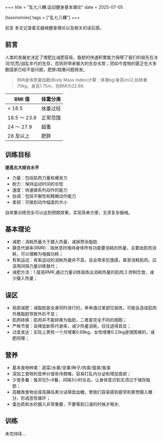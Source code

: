 +++
title = "乱七八糟:运动健身基本理论"
date = 2025-07-05

[taxonomies]
tags = ["乱七八糟"]
+++

前言 本文记录着无器械健身理论以及相关的读后感。

<!-- more -->

## 前言

人类的发展史决定了增肥比减肥容易，脂肪的快速积累能力保障了我们的祖先在冰河/饥荒/战乱年代的生存，否则将带来极大的生存劣势；而如今食物的匮乏在大多数国家已经不是问题，肥胖/超重问题频发。

> BMI身体质量指数(Body Mass Index)计算：体重kg/身高(m)2,如体重70kg，身高1.75m，则BMI为22.86.

| BMI 值       | 体重分类 |
| ----------- | ---- |
| < 18.5      | 体重过轻 |
| 18.5 ～ 23.9 | 正常范围 |
| 24 ～ 27.9   | 超重   |
| 28 及以上      | 肥胖   |


## 训练目标

**提高五大综合水平**

- 力量：包括肌肉力量和爆发力
- 耐力：保持运动时间的长短
- 速度：快速做系列动作的能力
- 协调：包括平衡性和精确动作能力
- 柔韧：可做到动作幅度的大小

自体重训练完全可以达到预期效果，实现简单方便，无须复杂器械。

## 基本理论

- 减肥：消耗热量大于摄入热量，减掉赘余脂肪
- 静息代谢率(RMR)：指休息时维持身体所有功能要消耗的热量，主要由肌肉消耗，可以理解为电脑功耗；
- 有氧运动：有氧运动的消耗热量并不高，且会带来饥饿感，甚至消耗肌肉，应该用间隔力量训练替代；
- 减肥方法：1.提高RMR,通过力量训练锻炼出消耗热量的肌肉;2.控制饮食，减少摄入热量；


## 误区

- 局部减肥：减脂肪是全身同时进行的，单单通过某部位锻炼，可能会造成肌肉外推脂肪导致外形不显；
- 肌肉转换：肌肉并不能转换为脂肪，二者是完全不同的细胞；
- 严格节食：会降低新陈代谢率，减少热量消耗，往往适得其反；
- 过度发达：实际上男性一个月增重0.68kg，女性增重0.23kg是很困难的，减肥同理；

## 营养

- 基本食物种类：蔬菜/水果/坚果/种子/肉类/蛋类/鱼类
- 深加工食物的营养价值有待商榷，容易打乱内分泌和增加食欲；
- 少食多餐：每天吃5~6餐，间隔3小时左右，让身体意识到无须过于储存脂肪；
- 高糖类食物会提高胰岛素分泌降低血糖，使我们容易感到疲劳和更想摄入糖分，形成恶性循环；
- 蛋白质和水的摄入非常重要，不要等到口渴的时候才喝水;

## 训练

未完待续...

